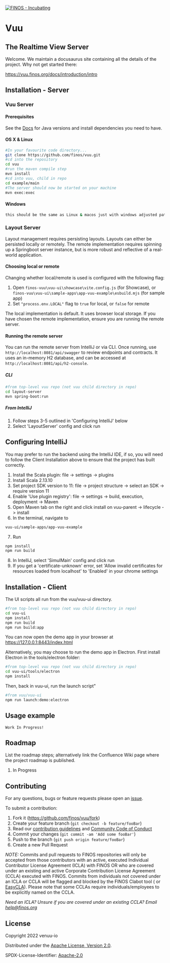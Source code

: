[![FINOS - Incubating](https://cdn.jsdelivr.net/gh/finos/contrib-toolbox@master/images/badge-incubating.svg)](https://community.finos.org/docs/governance/Software-Projects/stages/incubating)

# Vuu

## The Realtime View Server

Welcome. We maintain a docusaurus site containing all the details of the project. Why not get
started there:

<https://vuu.finos.org/docs/introduction/intro>

## Installation - Server

### Vuu Server

#### Prerequisites

See the [Docs](https://vuu.finos.org/docs/getting_started/developing) for Java versions and install
dependencies you need to have.

#### OS X & Linux

```sh
#In your favourite code directory...
git clone https://github.com/finos/vuu.git
#cd into the repository
cd vuu
#run the maven compile step
mvn install
#cd into vuu, child in repo
cd example/main
#The server should now be started on your machine
mvn exec:exec
```

#### Windows

```sh
this should be the same as Linux & macos just with windows adjusted paths
```

### Layout Server

Layout management requires persisting layouts. Layouts can either be persisted locally or remotely.
The remote implementation requires spinning up a Springboot server instance, but is more robust and
reflective of a real-world application.

#### Choosing local or remote

Changing whether local/remote is used is configured with the following flag:

1. Open `finos-vuu\vuu-ui\showcase\vite.config.js` (for Showcase),
   or `finos-vuu\vuu-ui\sample-apps\app-vuu-example\esbuild.mjs` (for sample app)
2. Set `"process.env.LOCAL"` flag to `true` for local, or `false` for remote

The local implementation is default. It uses browser local storage. If you have chosen the remote
implementation, ensure you are running the remote server.

#### Running the remote server

You can run the remote server from IntelliJ or via CLI. Once running,
use `http://localhost:8081/api/swagger` to review endpoints and contracts. It uses an in-memory H2
database, and can be accessed at `http://localhost:8081/api/h2-console`.

##### CLI

```sh
#from top-level vuu repo (not vuu child directory in repo)
cd layout-server
mvn spring-boot:run
```

##### From IntelliJ

1. Follow steps 3-5 outlined in 'Configuring IntelliJ' below
2. Select 'LayoutServer' config and click run

## Configuring IntelliJ

You may prefer to run the backend using the IntelliJ IDE, if so, you will need to follow the Client
Installation above to ensure that the project has built correctly.

1. Install the Scala plugin: file -> settings -> plugins
2. Install Scala 2.13.10
3. Set project SDK version to 11: file -> project structure -> select an SDK -> require version 11
4. Enable 'Use plugin registry': file -> settings -> build, execution, deployment -> Maven
5. Open Maven tab on the right and click install on vuu-parent -> lifecycle -> install
6. In the terminal, navigate to

```sh
vuu-ui/sample-apps/app-vuu-example
```

7. Run

```sh
npm install
npm run build
```

8. In IntelliJ, select 'SimulMain' config and click run
9. If you get a 'certificate-unknown' error, set 'Allow invalid certificates for resources loaded
   from localhost' to 'Enabled' in your chrome settings

## Installation - Client

The UI scripts all run from the vuu/vuu-ui directory.

```sh
#from top-level vuu repo (not vuu child directory in repo)
cd vuu-ui
npm install
npm run build
npm run build:app
```

You can now open the demo app in your browser at <https://127.0.0.1:8443/index.html>

Alternatively, you may choose to run the demo app in Electron. First install Electron in the
tools/electron folder:

```sh
#from top-level vuu repo (not vuu child directory in repo)
cd vuu-ui/tools/electron
npm install
```

Then, back in vuu-ui, run the launch script"

```sh
#from vuu/vuu-ui
npm run launch:demo:electron
```

## Usage example

```
Work In Progress!
```

## Roadmap

List the roadmap steps; alternatively link the Confluence Wiki page where the project roadmap is
published.

1. In Progress

## Contributing

For any questions, bugs or feature requests please open
an [issue](https://github.com/finos/vuu/issues).

To submit a contribution:

1. Fork it (<https://github.com/finos/vuu/fork>)
2. Create your feature branch (`git checkout -b feature/fooBar`)
3. Read our [contribution guidelines](.github/CONTRIBUTING.md)
   and [Community Code of Conduct](https://www.finos.org/code-of-conduct)
4. Commit your changes (`git commit -am 'Add some fooBar'`)
5. Push to the branch (`git push origin feature/fooBar`)
6. Create a new Pull Request

_NOTE:_ Commits and pull requests to FINOS repositories will only be accepted from those
contributors with an active, executed Individual Contributor License Agreement (ICLA) with FINOS OR
who are covered under an existing and active Corporate Contribution License Agreement (CCLA)
executed with FINOS. Commits from individuals not covered under an ICLA or CCLA will be flagged and
blocked by the FINOS Clabot tool (
or [EasyCLA](https://community.finos.org/docs/governance/Software-Projects/easycla)). Please note
that some CCLAs require individuals/employees to be explicitly named on the CCLA.

_Need an ICLA? Unsure if you are covered under an existing CCLA?
Email [help@finos.org](mailto:help@finos.org)_

## License

Copyright 2022 venuu-io

Distributed under the [Apache License, Version 2.0](http://www.apache.org/licenses/LICENSE-2.0).

SPDX-License-Identifier: [Apache-2.0](https://spdx.org/licenses/Apache-2.0)
